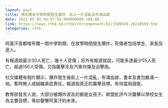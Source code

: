 ```yaml
---
layout: post
title: 喀布爾有中學對開發生爆炸　街上一片混亂及布滿血跡
date: 2021-05-09 04:47:50.000000000 +08:00
link: https://news.rthk.hk/rthk/ch/component/k2/1589926-20210509.htm
categories: rthk
---
```


阿富汗首都喀布爾一間中學對開，在放學時間發生爆炸，死傷者包括學生、家長及途人。

有報道說最少30人死亡，幾十人受傷；另外有報道就說，可能多達最少55人死亡，超過150人受傷，又指襲擊涉及汽車炸彈及迫擊炮。

社交媒體有相片顯示，爆炸發生後街上一片混亂，布滿血跡，書本及書包散滿一地。暫時無人或組織承認責任，報道指真正的襲擊目標，有待當局調查。

教育部發言人說，大部分被爆炸波及的都是女孩子。歐盟批評今次襲擊以學校女生為主要目標，等如襲擊阿富汗的未來。
